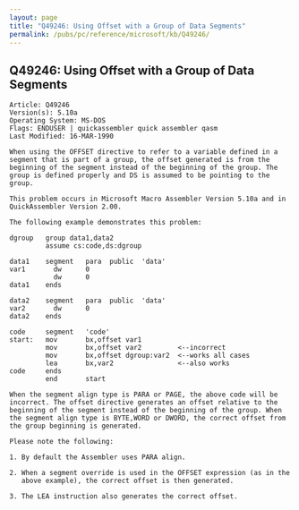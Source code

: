 ```yaml
---
layout: page
title: "Q49246: Using Offset with a Group of Data Segments"
permalink: /pubs/pc/reference/microsoft/kb/Q49246/
---
```


## Q49246: Using Offset with a Group of Data Segments

	Article: Q49246
	Version(s): 5.10a
	Operating System: MS-DOS
	Flags: ENDUSER | quickassembler quick assembler qasm
	Last Modified: 16-MAR-1990
	
	When using the OFFSET directive to refer to a variable defined in a
	segment that is part of a group, the offset generated is from the
	beginning of the segment instead of the beginning of the group. The
	group is defined properly and DS is assumed to be pointing to the
	group.
	
	This problem occurs in Microsoft Macro Assembler Version 5.10a and in
	QuickAssembler Version 2.00.
	
	The following example demonstrates this problem:
	
	dgroup   group data1,data2
	         assume cs:code,ds:dgroup
	
	data1    segment   para  public  'data'
	var1       dw      0
	           dw      0
	data1    ends
	
	data2    segment   para  public  'data'
	var2       dw      0
	data2    ends
	
	code     segment   'code'
	start:   mov       bx,offset var1
	         mov       bx,offset var2         <--incorrect
	         mov       bx,offset dgroup:var2  <--works all cases
	         lea       bx,var2                <--also works
	code     ends
	         end       start
	
	When the segment align type is PARA or PAGE, the above code will be
	incorrect. The offset directive generates an offset relative to the
	beginning of the segment instead of the beginning of the group. When
	the segment align type is BYTE,WORD or DWORD, the correct offset from
	the group beginning is generated.
	
	Please note the following:
	
	1. By default the Assembler uses PARA align.
	
	2. When a segment override is used in the OFFSET expression (as in the
	   above example), the correct offset is then generated.
	
	3. The LEA instruction also generates the correct offset.
